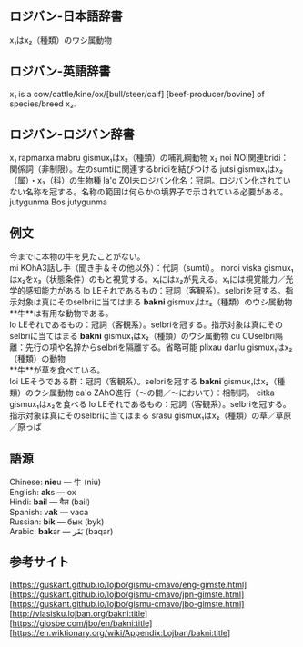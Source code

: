 ## ロジバン-日本語辞書

x₁はx₂（種類）のウシ属動物

## ロジバン-英語辞書

x₁ is a cow/cattle/kine/ox/[bull/steer/calf] [beef-producer/bovine] of species/breed x₂.

## ロジバン-ロジバン辞書

<body>
    x₁ rapmarxa <span>
        <span class="text">mabru</span>
        <span class="tips"><span class="kind">gismu</span>x₁はx₂（種類）の哺乳綱動物</span>
    </span>
    x₂ <span>
        <span class="text">noi</span>
        <span class="tips"><span class="kind">NOI</span>関連bridi：関係詞（非制限）。左のsumtiに関連するbridiを結びつける</span>
    </span>
    <span>
        <span class="text">jutsi</span>
        <span class="tips"><span class="kind">gismu</span>x₁はx₂（属）・x₃（科）の生物種</span>
    </span>
    <span>
        <span class="text">la'o</span>
        <span class="tips"><span class="kind">ZOI</span>未ロジバン化名：冠詞。ロジバン化されていない名称を冠する。名称の範囲は何らかの境界子で示されている必要がある。</span>
    </span>
    jutygunma Bos jutygunma
</body>

## 例文

<body>
    <div>
        <span class="icon-kou"></span>
        <span class="balloon-kou">今までに本物の牛を見たことがない。
            <br>
        </span>
    </div>
    <div>
        <span class="icon-ochappa"></span>
        <span class="balloon-ochappa">
            <span>
                <span class="text">mi</span>
                <span class="tips"><span class="kind">KOhA3</span>話し手（聞き手＆その他以外）：代詞（sumti）。</span>
            </span>
            noroi <span>
                <span class="text">viska</span>
                <span class="tips"><span class="kind">gismu</span>x₁はx₂をx₃（状態条件）のもと視覚する。x₁にはx₂が見える。x₁には視覚能力／光学的感知能力がある</span>
            </span>
            <span>
                <span class="text">lo</span>
                <span class="tips"><span class="kind">LE</span>それであるもの：冠詞（客観系）。selbriを冠する。指示対象は真にそのselbriに当てはまる</span>
            </span>
            <span>
                <b class="text">bakni</b>
                <span class="tips"><span class="kind">gismu</span>x₁はx₂（種類）のウシ属動物</span>
            </span>
        </span>
    </div>
    <div>
        <span class="icon-kou"></span>
        <span class="balloon-kou">**牛**は有用な動物である。
            <br>
        </span>
    </div>
    <div>
        <span class="icon-ochappa"></span>
        <span class="balloon-ochappa">
            <span>
                <span class="text">lo</span>
                <span class="tips"><span class="kind">LE</span>それであるもの：冠詞（客観系）。selbriを冠する。指示対象は真にそのselbriに当てはまる</span>
            </span>
            <span>
                <b class="text">bakni</b>
                <span class="tips"><span class="kind">gismu</span>x₁はx₂（種類）のウシ属動物</span>
            </span>
            <span>
                <span class="text">cu</span>
                <span class="tips"><span class="kind">CU</span>selbri隔離：先行の項や名辞からselbriを隔離する。省略可能</span>
            </span>
            plixau <span>
                <span class="text">danlu</span>
                <span class="tips"><span class="kind">gismu</span>x₁はx₂（種類）の動物</span>
            </span>
        </span>
    </div>
    <div>
        <span class="icon-kou"></span>
        <span class="balloon-kou">**牛**が草を食べている。
            <br>
        </span>
    </div>
    <div>
        <span class="icon-ochappa"></span>
        <span class="balloon-ochappa">
            <span>
                <span class="text">loi</span>
                <span class="tips"><span class="kind">LE</span>そうである群：冠詞（客観系）。selbriを冠する</span>
            </span>
            <span>
                <b class="text">bakni</b>
                <span class="tips"><span class="kind">gismu</span>x₁はx₂（種類）のウシ属動物</span>
            </span>
            <span>
                <span class="text">ca'o</span>
                <span class="tips"><span class="kind">ZAhO</span>進行（～の間／～において）：相制詞。</span>
            </span>
            <span>
                <span class="text">citka</span>
                <span class="tips"><span class="kind">gismu</span>x₁はx₂を食べる</span>
            </span>
            <span>
                <span class="text">lo</span>
                <span class="tips"><span class="kind">LE</span>それであるもの：冠詞（客観系）。selbriを冠する。指示対象は真にそのselbriに当てはまる</span>
            </span>
            <span>
                <span class="text">srasu</span>
                <span class="tips"><span class="kind">gismu</span>x₁はx₂（種類）の草／草原／原っぱ</span>
            </span>
        </span>
    </div>
</body>

## 語源

Chinese: <b>nie</b>u — 牛 (niú)  
English: <b>ak</b>s — ox  
Hindi: <b>bai</b>l — बैल (bail)  
Spanish: v<b>ak</b> — vaca  
Russian: <b>b</b>i<b>k</b> — бык (byk)  
Arabic: <b>bak</b>ar — بَقَر (baqar)  

## 参考サイト

[https://guskant.github.io/lojbo/gismu-cmavo/eng-gimste.html]  
[https://guskant.github.io/lojbo/gismu-cmavo/jpn-gimste.html]  
[https://guskant.github.io/lojbo/gismu-cmavo/jbo-gimste.html]  
[http://vlasisku.lojban.org/bakni:title]  
[https://glosbe.com/jbo/en/bakni:title]  
[https://en.wiktionary.org/wiki/Appendix:Lojban/bakni:title]
